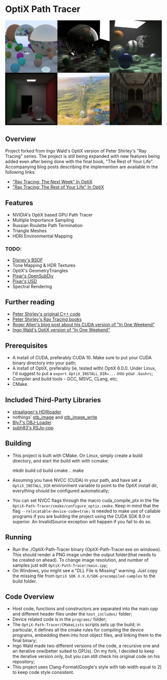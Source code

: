 # OptiX Path Tracer

![various output images](outputs/imgs.jpg "Output of different scenes showing various features of the renderer")

## Overview

Project forked from Ingo Wald's OptiX version of Peter Shirley's "Ray Tracing" series. The project is still being 
expanded with new features being added even after being done with the final book, "The Rest of Your Life". Accompanying blog posts describing the implemention are available in the following links:

- ["Ray Tracing: The Next Week" In OptiX](https://joaovbs96.github.io/optix/2018/12/24/next-week.html)
- ["Ray Tracing: The Rest of Your Life" In OptiX](https://joaovbs96.github.io/optix/2019/01/12/rest-life.html)


## Features

- NVIDIA's OptiX based GPU Path Tracer
- Multiple Importance Sampling
- Russian Roulette Path Termination
- Triangle Meshes
- HDRi Environmental Mapping

### TODO:
- [Disney's BSDF](https://schuttejoe.github.io/post/disneybsdf/)
- Tone Mapping & HDR Textures
- OptiX's GeometryTriangles
- [Pixar's OpenSubDiv](https://github.com/PixarAnimationStudios/OpenSubdiv)
- [Pixar's USD](https://github.com/PixarAnimationStudios/USD)
- Spectral Rendering


## Further reading

- [Peter Shirley's original C++ code](https://github.com/petershirley/raytracinginoneweekend)
- [Peter Shirley's Ray Tracing books](https://www.amazon.com/Ray-Tracing-Weekend-Minibooks-Book-ebook/dp/B01B5AODD8)
- [Roger Allen's blog post about his CUDA version of "In One Weekend"](https://devblogs.nvidia.com/accelerated-ray-tracing-cuda/)
- [Ingo Wald's OptiX version of "In One Weekend"](https://github.com/ingowald/RTOW-OptiX)


## Prerequisites

- A install of CUDA, preferably CUDA 10. Make sure to put your CUDA
  binary directory into your path;
- A install of OptiX, preferably (ie, tested with) OptiX 6.0.0. Under
  Linux, I'd suggest to put a ```export OptiX_INSTALL_DIR=...``` into your
  ```.bashrc```;
- Compiler and build tools - GCC, MSVC, CLang, etc;
- CMake.


## Included Third-Party Libraries

- [straaljager's HDRloader](https://github.com/straaljager/GPU-path-tracing-tutorial-4/blob/9b0906f2850ae15833f16fa0e992208ac60cc1bd/HDRloader.cpp)
- nothings' [stb_image](https://github.com/nothings/stb/blob/master/stb_image.h) and [stb_image_write](https://github.com/nothings/stb/blob/master/stb_image_write.h)
- [Bly7's OBJ-Loader](https://github.com/Bly7/OBJ-Loader)
- [subh83's RSJp-cpp](https://github.com/subh83/RSJp-cpp)


## Building

- This project is built with CMake. On Linux, simply create a build
directory, and start the build with with ccmake:

   mkdir build
   cd build
   cmake ..
   make

- Assuming you have NVCC (CUDA) in your path, and have set a
```OptiX_INSTALL_DIR``` environment variable to point to the OptiX
install dir, everything should be configured automatically;
- You can set NVCC flags through the macro cuda_compile_ptx in the file
```OptiX-Path-Tracer/cmake/configure_optix.cmake```. Keep in mind that the flag 
```--relocatable-device-code=true;``` is needed to make use of callable 
programs if you are building the project using the CUDA SDK 8.0 or superior.
An InvalidSource exception will happen if you fail to do so.


## Running

- Run the ./OptiX-Path-Tracer binary (OptiX-Path-Tracer.exe on windows). This
should render a PNG image under the output folder(that needs to be 
created on ahead). To change image resolution, 
and number of samples just edit ```OptiX-Path-Tracer/main.cpp```;
- On Windows, you might see a "DLL File is Missing" warning. Just copy the missing 
file from ```OptiX SDK X.X.X/SDK-precompiled-samples``` to the build folder.


## Code Overview
  
- Host code, functions and constructors are separated into the main.cpp and different header files 
under the ```host_includes/``` folder;
- Device related code is in the ```programs/``` folder;
- The ```OptiX-Path-Tracer/CMakeLists``` scripts sets up the build; in
particular, it defines all the cmake rules for compiling the device
programs, embedding them into host object files, and linking them to
the final binary;
- Ingo Wald made two different versions of the code, a recursive one and
an iterative one(better suited to GPUs). On my fork, I decided to keep 
the iterative version only, but you can still check his original code on 
his repository;
- This project uses Clang-Format(Google's style with tab width equal to 2) to keep code style consistent.
